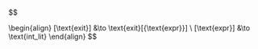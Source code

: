 $$

\begin{align}
[\text{exit}] &\to \text{exit}[{\text{expr}}]
\\
[\text{expr}] &\to \text{int\_lit}
\end{align}
$$
